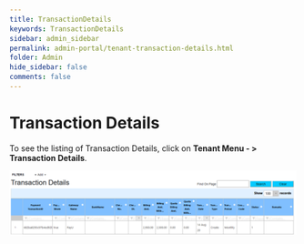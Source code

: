 ```yaml
---
title: TransactionDetails
keywords: TransactionDetails
sidebar: admin_sidebar
permalink: admin-portal/tenant-transaction-details.html
folder: Admin
hide_sidebar: false
comments: false
---
```


# Transaction Details

To see the listing of Transaction Details, click on **Tenant Menu - > Transaction Details**.

![](/images/TenTransactionDetails.png)
